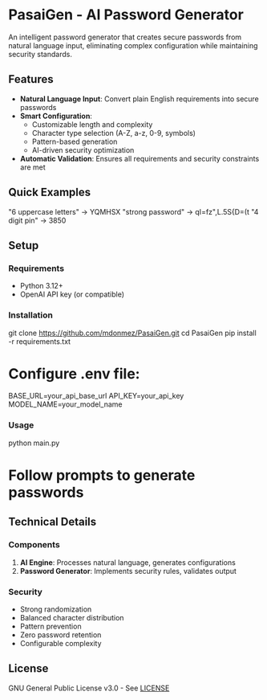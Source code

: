 # PasaiGen - AI Password Generator

An intelligent password generator that creates secure passwords from natural language input, eliminating complex configuration while maintaining security standards.

## Features

- **Natural Language Input**: Convert plain English requirements into secure passwords
- **Smart Configuration**:
   - Customizable length and complexity
   - Character type selection (A-Z, a-z, 0-9, symbols)
   - Pattern-based generation
   - AI-driven security optimization
- **Automatic Validation**: Ensures all requirements and security constraints are met

## Quick Examples


"6 uppercase letters" → YQMHSX
"strong password"    → qI=fz",L.5S{D=(t
"4 digit pin"       → 3850


## Setup

### Requirements
- Python 3.12+
- OpenAI API key (or compatible)

### Installation

git clone https://github.com/mdonmez/PasaiGen.git
cd PasaiGen
pip install -r requirements.txt

# Configure .env file:
BASE_URL=your_api_base_url
API_KEY=your_api_key
MODEL_NAME=your_model_name


### Usage

python main.py
# Follow prompts to generate passwords


## Technical Details

### Components
1. **AI Engine**: Processes natural language, generates configurations
2. **Password Generator**: Implements security rules, validates output

### Security
- Strong randomization
- Balanced character distribution
- Pattern prevention
- Zero password retention
- Configurable complexity

## License

GNU General Public License v3.0 - See [LICENSE](LICENSE)
